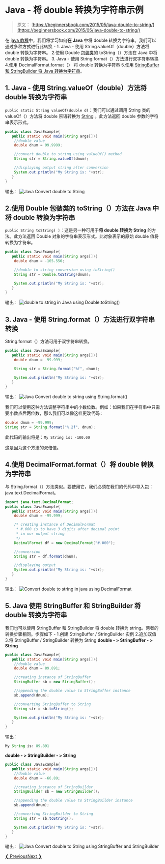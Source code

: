 # Java - 将 double 转换为字符串示例

> 原文： [https://beginnersbook.com/2015/05/java-double-to-string/](https://beginnersbook.com/2015/05/java-double-to-string/)

在 [java 教程](https://beginnersbook.com/java-tutorial-for-beginners-with-examples/)中，我们将学习如何**在 Java** 中将 double 转换为字符串。我们可以通过多种方式进行此转换 -
1\. Java - 使用 String.valueOf（double）方法将 double 转换为字符串。
2.使用 Double [包装类](https://beginnersbook.com/2017/09/wrapper-class-in-java/)的 toString（）方法在 Java 中将 double 转换为字符串。
3\. Java - 使用 String.format（）方法进行双字符串转换
4.使用 DecimalFormat.format（）
将 double 转换为字符串 5.使用 [StringBuffer 和 StringBuilder 将 Java 转换为字符串](https://beginnersbook.com/2014/08/stringbuilder-vs-stringbuffer/)。

## 1\. Java - 使用 String.valueOf（double）方法将 double 转换为字符串

`public static String valueOf(double d)`：我们可以通过调用 String 类的 valueOf（）方法将 double 原语转换为 [String](https://beginnersbook.com/2013/12/java-strings/) 。此方法返回 double 参数的字符串表示形式。

```java
public class JavaExample{  
   public static void main(String args[]){ 
	//double value
	double dnum = 99.9999;  

	//convert double to string using valueOf() method
	String str = String.valueOf(dnum);  

	//displaying output string after conversion
	System.out.println("My String is: "+str);  
   }
}
```

输出：
![Java Convert double to String](https://beginnersbook.com/wp-content/uploads/2015/05/double_to_string.jpg)

## 2.使用 Double 包装类的 toString（）方法在 Java 中将 double 转换为字符串

`public String toString( )`：这是另一种可用于**将 double 转换为 String** 的方法。此方法返回 Double 对象的字符串表示形式。此对象表示的原始 double 值将转换为字符串。

```java
public class JavaExample{  
   public static void main(String args[]){ 
	double dnum = -105.556;  

	//double to string conversion using toString()
	String str = Double.toString(dnum);  

	System.out.println("My String is: "+str);
   }
}
```

输出：
![double to string in Java using Double.toString()](https://beginnersbook.com/wp-content/uploads/2015/05/java_double_string.jpg)

## 3\. Java - 使用 String.format（）方法进行双字符串转换

String.format（）方法可用于双字符串转换。

```java
public class JavaExample{  
   public static void main(String args[]){ 
	double dnum = -99.999;  

	String str = String.format("%f", dnum); 

	System.out.println("My String is: "+str);
   }
}
```

输出：
![Java Convert double to string using String.format()](https://beginnersbook.com/wp-content/uploads/2015/05/double_to_string_using_stringformat.jpg)

我们可以使用这种方法调整字符串中的小数位数。例如：如果我们在字符串中只需要小数点后两位数，那么我们可以像这样更改代码：

```java
double dnum = -99.999;  
String str = String.format("%.2f", dnum);
```

此代码的输出将是：`My String is: -100.00`

这是因为这个方法的双倍值。

## 4.使用 DecimalFormat.format（）将 double 转换为字符串

与 String.format（）方法类似。要使用它，我们必须在我们的代码中导入包：java.text.DecimalFormat。

```java
import java.text.DecimalFormat;
public class JavaExample{  
   public static void main(String args[]){ 
	double dnum = -99.999;  

	/* creating instance of DecimalFormat
	 * #.000 is to have 3 digits after decimal point 
	 * in our output string
	 */
	DecimalFormat df = new DecimalFormat("#.000");

	//conversion
	String str = df.format(dnum);

	//displaying output
	System.out.println("My String is: "+str);
   }
}
```

输出：
![Convert double to string in java using DecimalFormat](https://beginnersbook.com/wp-content/uploads/2015/05/decimalformat_double_to_string.jpg)

## 5\. Java 使用 StringBuffer 和 StringBuilder 将 double 转换为字符串

我们也可以使用 StringBuffer 和 StringBuilder 将 double 转换为 string。两者的转换步骤相同。步骤如下 -
1.创建 StringBuffer / StringBuilder 实例
2.追加双值
3.将 StringBuffer / StringBuilder 转换为 String
**double - &gt; StringBuffer - &gt; String**

```java
public class JavaExample{  
   public static void main(String args[]){ 
	//double value
	double dnum = 89.891;

	//creating instance of StringBuffer
	StringBuffer sb = new StringBuffer();

	//appending the double value to StringBuffer instance
	sb.append(dnum);

	//converting StringBuffer to String
	String str = sb.toString();

	System.out.println("My String is: "+str);
   }
}
```

输出：

```java
My String is: 89.891
```

**double - &gt; StringBuilder - &gt; String**

```java
public class JavaExample{  
   public static void main(String args[]){ 
	//double value
	double dnum = -66.89;

	//creating instance of StringBuilder
	StringBuilder sb = new StringBuilder();

	//appending the double value to StringBuilder instance
	sb.append(dnum);

	//converting StringBuilder to String
	String str = sb.toString();

	System.out.println("My String is: "+str);
   }
}
```

输出：
![Java Convert double to String using StringBuffer and StringBuilder](https://beginnersbook.com/wp-content/uploads/2015/05/double_to_string_stringbuilder_stringbuffer.jpg)

[❮ Previous](https://beginnersbook.com/2013/12/how-to-convert-string-to-double-in-java/)[Next ❯](https://beginnersbook.com/2018/09/java-convert-double-to-int/)